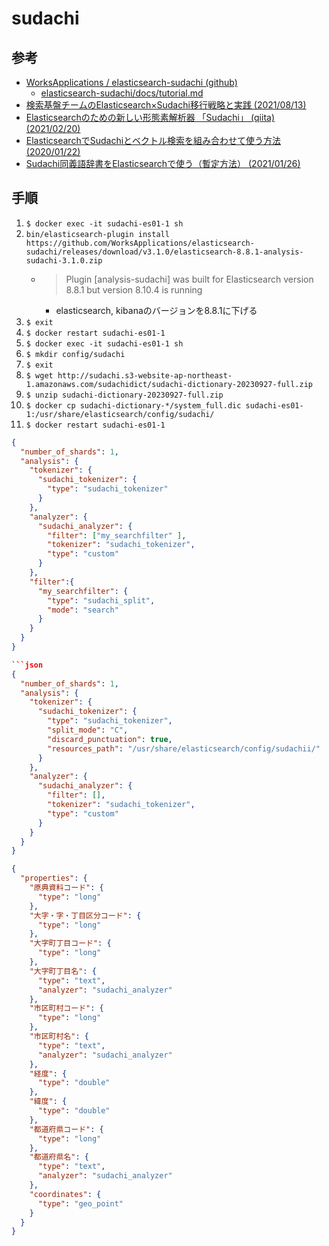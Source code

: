 # sudachi

## 参考

- [WorksApplications / elasticsearch-sudachi (github)](https://github.com/WorksApplications/elasticsearch-sudachi)
  - [elasticsearch-sudachi/docs/tutorial.md](https://github.com/WorksApplications/elasticsearch-sudachi/blob/develop/docs/tutorial.md)
- [検索基盤チームのElasticsearch×Sudachi移行戦略と実践 (2021/08/13)](https://www.m3tech.blog/entry/sudachi-es)
- [Elasticsearchのための新しい形態素解析器 「Sudachi」 (qiita) (2021/02/20)](https://qiita.com/sorami/items/99604ef105f13d2d472b)
- [ElasticsearchでSudachiとベクトル検索を組み合わせて使う方法 (2020/01/22)](https://www.ai-shift.co.jp/techblog/168)
- [Sudachi同義語辞書をElasticsearchで使う（暫定方法） (2021/01/26)](https://zenn.dev/sorami/articles/d19afb40fbb838)

## 手順

1. `$ docker exec -it sudachi-es01-1 sh`
2. `bin/elasticsearch-plugin install https://github.com/WorksApplications/elasticsearch-sudachi/releases/download/v3.1.0/elasticsearch-8.8.1-analysis-sudachi-3.1.0.zip`
    - > Plugin [analysis-sudachi] was built for Elasticsearch version 8.8.1 but version 8.10.4 is running
      - elasticsearch, kibanaのバージョンを8.8.1に下げる
3. `$ exit`
4. `$ docker restart sudachi-es01-1`
5. `$ docker exec -it sudachi-es01-1 sh`
6. `$ mkdir config/sudachi`
7. `$ exit`
8. `$ wget http://sudachi.s3-website-ap-northeast-1.amazonaws.com/sudachidict/sudachi-dictionary-20230927-full.zip`
9. `$ unzip sudachi-dictionary-20230927-full.zip`
10. `$ docker cp sudachi-dictionary-*/system_full.dic sudachi-es01-1:/usr/share/elasticsearch/config/sudachi/`
11. `$ docker restart sudachi-es01-1`


```json
{
  "number_of_shards": 1,
  "analysis": {
    "tokenizer": {
      "sudachi_tokenizer": {
        "type": "sudachi_tokenizer"
      }
    },
    "analyzer": {
      "sudachi_analyzer": {
        "filter": ["my_searchfilter" ],
        "tokenizer": "sudachi_tokenizer",
        "type": "custom"
      }
    },
    "filter":{
      "my_searchfilter": {
        "type": "sudachi_split",
        "mode": "search"
      }
    }
  }
}

```json
{
  "number_of_shards": 1,
  "analysis": {
    "tokenizer": {
      "sudachi_tokenizer": {
        "type": "sudachi_tokenizer",
        "split_mode": "C",
        "discard_punctuation": true,
        "resources_path": "/usr/share/elasticsearch/config/sudachii/"
      }
    },
    "analyzer": {
      "sudachi_analyzer": {
        "filter": [],
        "tokenizer": "sudachi_tokenizer",
        "type": "custom"
      }
    }
  }
}
```

```json
{
  "properties": {
    "原典資料コード": {
      "type": "long"
    },
    "大字・字・丁目区分コード": {
      "type": "long"
    },
    "大字町丁目コード": {
      "type": "long"
    },
    "大字町丁目名": {
      "type": "text",
      "analyzer": "sudachi_analyzer"
    },
    "市区町村コード": {
      "type": "long"
    },
    "市区町村名": {
      "type": "text",
      "analyzer": "sudachi_analyzer"
    },
    "経度": {
      "type": "double"
    },
    "緯度": {
      "type": "double"
    },
    "都道府県コード": {
      "type": "long"
    },
    "都道府県名": {
      "type": "text",
      "analyzer": "sudachi_analyzer"
    },
    "coordinates": {
      "type": "geo_point"
    }
  }
}
```
